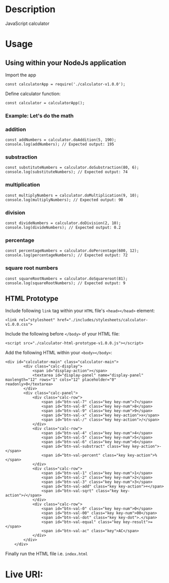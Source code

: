 # Description
JavaScript calculator

# Usage

## Using within your NodeJs application

Import the app
```
const calculatorApp = require('./calculator-v1.0.0');
```

Define calculator function:
```
const calculator = calculatorApp();
```

### Example: Let's do the math
### addition
```
const addNumbers = calculator.doAddition(5, 190);
console.log(addNumbers); // Expected output: 195
```

### substraction
```
const substituteNumbers = calculator.doSubstraction(80, 6);
console.log(substituteNumbers); // Expected output: 74
```

### multiplication
```
const multiplyNumbers = calculator.doMultiplication(9, 10);
console.log(multiplyNumbers); // Expected output: 90
```

### division
```
const divideNumbers = calculator.doDivision(2, 10);
console.log(divideNumbers); // Expected output: 0.2
```

### percentage
```
const percentageNumbers = calculator.doPercentage(600, 12);
console.log(percentageNumbers); // Expected output: 72
```

### square root numbers
```
const squareRootNumbers = calculator.doSquareroot(81);
console.log(squareRootNumbers); // Expected output: 9
```

## HTML Prototype

Include following `link` tag within your `HTML` file's `<head></head>` element:
```
<link rel="stylesheet" href="./includes/stylesheets/calculator-v1.0.0.css">
```

Include the following before `</body>` of your HTML file:
```
<script src="./calculator-html-prototype-v1.0.0.js"></script>
```

Add the following HTML within your `<body></body>`:
```
<div id="calculator-main" class="calculator-main">
        <div class="calc-display">
            <span id="display-action"></span>
            <textarea id="display-panel" name="display-panel" maxlength="12" rows="1" cols="12" placeholder="0" readonly>0</textarea>
        </div>
        <div class="calc-panel">
            <div class="calc-row">
                <span id="btn-val-7" class="key key-num">7</span>
                <span id="btn-val-8" class="key key-num">8</span>
                <span id="btn-val-9" class="key key-num">9</span>
                <span id="btn-val-x" class="key key-action">x</span>
                <span id="btn-val-/" class="key key-action">/</span>
            </div>
            <div class="calc-row">
                <span id="btn-val-4" class="key key-num">4</span>
                <span id="btn-val-5" class="key key-num">5</span>
                <span id="btn-val-6" class="key key-num">6</span>
                <span id="btn-val-substract" class="key key-action">-</span>
                <span id="btn-val-percent" class="key key-action">%</span>
            </div>
            <div class="calc-row">
                <span id="btn-val-1" class="key key-num">1</span>
                <span id="btn-val-2" class="key key-num">2</span>
                <span id="btn-val-3" class="key key-num">3</span>
                <span id="btn-val-add" class="key key-action">+</span>
                <span id="btn-val-sqrt" class="key key-action">√</span>
            </div>
            <div class="calc-row">
                <span id="btn-val-0" class="key key-num">0</span>
                <span id="btn-val-00" class="key key-num">00</span>
                <span id="btn-val-dot" class="key key-dot">.</span>
                <span id="btn-val-equal" class="key key-result">=</span>
                <span id="btn-val-ac" class="key">AC</span>
            </div>
        </div>
    </div>
```

Finally run the HTML file i.e. `index.html`

# Live URI:
<a href=""></a>